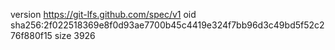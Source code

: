 version https://git-lfs.github.com/spec/v1
oid sha256:2f022518369e8f0d93ae7700b45c4419e324f7bb96d3c49bd5f52c276f880f15
size 3926
